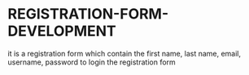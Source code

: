 # REGISTRATION-FORM-DEVELOPMENT
it is a registration form which contain the first name, last name, email, username, password to login the registration form
